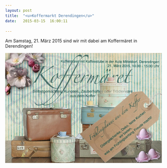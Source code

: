 ```yaml
---
layout: post
title:  "<u>Koffermarkt Derendingen</u>"
date:   2015-03-15  16:00:11

---
```

Am  Samstag, 21. März 2015 sind wir mit dabei am Koffermäret in Derendingen!

<img src="/images/kofder.jpg" />

